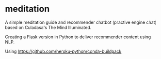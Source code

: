 # meditation
A simple meditation guide and recommender chatbot (practive engine chat) based on Culadasa's The Mind Illuminated.

Creating a Flask version in Python to deliver recommender content using NLP.

Using
https://github.com/heroku-python/conda-buildpack